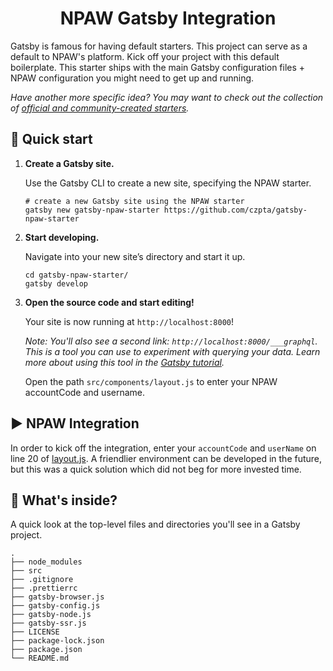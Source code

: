 <h1 align="center">
  NPAW Gatsby Integration
</h1>

Gatsby is famous for having default starters. This project can serve as a default to NPAW's platform. Kick off your project with this default boilerplate. This starter ships with the main Gatsby configuration files + NPAW configuration you might need to get up and running.

_Have another more specific idea? You may want to check out the collection of [official and community-created starters](https://www.gatsbyjs.com/docs/gatsby-starters/)._

## 🚀 Quick start

1.  **Create a Gatsby site.**

    Use the Gatsby CLI to create a new site, specifying the NPAW starter.

    ```shell
    # create a new Gatsby site using the NPAW starter
    gatsby new gatsby-npaw-starter https://github.com/czpta/gatsby-npaw-starter
    ```

1.  **Start developing.**

    Navigate into your new site’s directory and start it up.

    ```shell
    cd gatsby-npaw-starter/
    gatsby develop
    ```

1.  **Open the source code and start editing!**

    Your site is now running at `http://localhost:8000`!

    _Note: You'll also see a second link: _`http://localhost:8000/___graphql`_. This is a tool you can use to experiment with querying your data. Learn more about using this tool in the [Gatsby tutorial](https://www.gatsbyjs.com/tutorial/part-five/#introducing-graphiql)._

    Open the path `src/components/layout.js` to enter your NPAW accountCode and username.

## ▶️ NPAW Integration

In order to kick off the integration, enter your `accountCode` and `userName` on line 20 of [layout.js](https://github.com/czpta/gatsby-npaw-starter/blob/master/src/components/layout.js). A friendlier environment can be developed in the future, but this was a quick solution which did not beg for more invested time.

## 🧐 What's inside?

A quick look at the top-level files and directories you'll see in a Gatsby project.

    .
    ├── node_modules
    ├── src
    ├── .gitignore
    ├── .prettierrc
    ├── gatsby-browser.js
    ├── gatsby-config.js
    ├── gatsby-node.js
    ├── gatsby-ssr.js
    ├── LICENSE
    ├── package-lock.json
    ├── package.json
    └── README.md